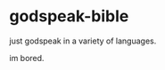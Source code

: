 # godspeak-bible
just godspeak in a variety of languages.














































































im bored.
